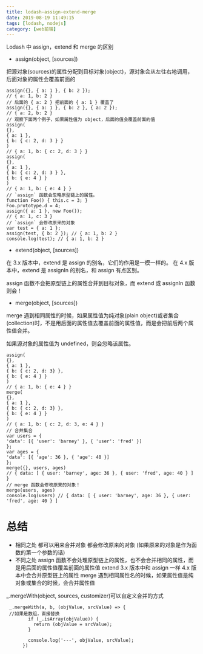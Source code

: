 ```yaml
---
title: lodash-assign-extend-merge
date: 2019-08-19 11:49:15
tags: [lodash, nodejs]
category: [web前端]
---
```


Lodash 中 assign，extend 和 merge 的区别

- assign(object, [sources])

把源对象(sources)的属性分配到目标对象(object)，源对象会从左往右地调用，后面对象的属性会覆盖前面的

```
assign({}, { a: 1 }, { b: 2 });
// { a: 1, b: 2 }
// 后面的 { a: 2 } 把前面的 { a: 1 } 覆盖了
assign({}, { a: 1 }, { b: 2 }, { a: 2 });
// { a: 2, b: 2 }
// 观察下面两个例子，如果属性值为 object，后面的值会覆盖前面的值
assign(
{},
{ a: 1 },
{ b: { c: 2, d: 3 } }
)
// { a: 1, b: { c: 2, d: 3 } }
assign(
{},
{ a: 1 },
{ b: { c: 2, d: 3 } },
{ b: { e: 4 } }
)
// { a: 1, b: { e: 4 } }
// `assign` 函数会忽略原型链上的属性。
function Foo() { this.c = 3; }
Foo.prototype.d = 4;
assign({ a: 1 }, new Foo());
// { a: 1, c: 3 }
// `assign` 会修改原来的对象
var test = { a: 1 };
assign(test, { b: 2 }); // { a: 1, b: 2 }
console.log(test); // { a: 1, b: 2 }
```

- extend(object, [sources])

在 3.x 版本中，extend 是 assign 的别名，它们的作用是一模一样的。
在 4.x 版本中，extend 是 assignIn 的别名，和 assign 有点区别。

assign 函数不会把原型链上的属性合并到目标对象，而 extend 或 assignIn 函数则会！

- merge(object, [sources])

merge 遇到相同属性的时候，如果属性值为纯对象(plain object)或者集合(collection)时，不是用后面的属性值去覆盖前面的属性值，而是会把前后两个属性值合并。

如果源对象的属性值为 undefined，则会忽略该属性。

```
assign(
{},
{ a: 1 },
{ b: { c: 2, d: 3} },
{ b: { e: 4 } }
)
// { a: 1, b: { e: 4 } }
merge(
{},
{ a: 1 },
{ b: { c: 2, d: 3} },
{ b: { e: 4 } }
)
// { a: 1, b: { c: 2, d: 3, e: 4 } }
// 合并集合
var users = {
'data': [{ 'user': 'barney' }, { 'user': 'fred' }]
};
var ages = {
'data': [{ 'age': 36 }, { 'age': 40 }]
};
merge({}, users, ages)
// { data: [ { user: 'barney', age: 36 }, { user: 'fred', age: 40 } ] }
// merge 函数会修改原来的对象！
merge(users, ages)
console.log(users) // { data: [ { user: 'barney', age: 36 }, { user: 'fred', age: 40 } ]
```

# 总结

- 相同之处
  都可以用来合并对象
  都会修改原来的对象 (如果原来的对象是作为函数的第一个参数的话)
- 不同之处
  assign 函数不会处理原型链上的属性，也不会合并相同的属性，而是用后面的属性值覆盖前面的属性值
  extend
  3.x 版本中和 assign 一样
  4.x 版本中会合并原型链上的属性
  merge 遇到相同属性名的时候，如果属性值是纯对象或集合的时候，会合并属性值

\_.mergeWith(object, sources, customizer)可以自定义合并的方式

```
 _.mergeWith(a, b, (objValue, srcValue) => {
 //如果是数组，直接替换
        if (_.isArray(objValue)) {
          return (objValue = srcValue);
        }

        console.log('---', objValue, srcValue);
      })
```
